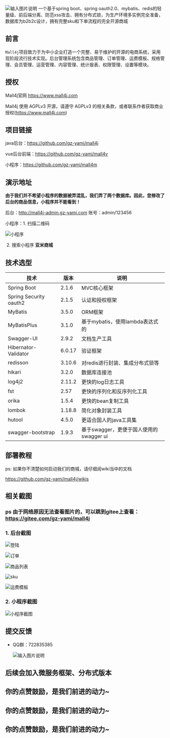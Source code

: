 ![输入图片说明](https://images.gitee.com/uploads/images/2019/0711/174845_6db7724e_5094767.png "屏幕截图.png")
一个基于spring boot、spring oauth2.0、mybatis、redis的轻量级、前后端分离、防范xss攻击、拥有分布式锁，为生产环境多实例完全准备，数据库为b2b2c设计，拥有完整sku和下单流程的完全开源商城


## 前言

`Mall4j`项目致力于为中小企业打造一个完整、易于维护的开源的电商系统，采用现阶段流行技术实现。后台管理系统包含商品管理、订单管理、运费模板、规格管理、会员管理、运营管理、内容管理、统计报表、权限管理、设置等模块。

## 授权

Mall4j官网 https://www.mall4j.com

Mall4j 使用 AGPLv3 开源，请遵守 AGPLv3 的相关条款，或者联系作者获取商业授权(https://www.mall4j.com)

## 项目链接

java后台：https://github.com/gz-yami/mall4j

vue后台前端：https://github.com/gz-yami/mall4v

小程序：https://github.com/gz-yami/mall4m

## 演示地址

 **由于我们并不希望小程序的数据被弄混乱，我们弄了两个数据库。因此，您修改了后台的商品信息，小程序并不能看到！** 

后台：<http://mall4j-admin.gz-yami.com>  账号：admin/123456

小程序：1. 扫描二维码

![小程序](https://github.com/gz-yami/mall4j/raw/master/screenshot/miniQrcode.jpg)

​		2. 搜索小程序 **亚米商城** 

## 技术选型

| 技术                   | 版本   | 说明                                    |
| ---------------------- | ------ | --------------------------------------- |
| Spring Boot            | 2.1.6  | MVC核心框架                             |
| Spring Security oauth2 | 2.1.5  | 认证和授权框架                          |
| MyBatis                | 3.5.0  | ORM框架                                 |
| MyBatisPlus            | 3.1.0  | 基于mybatis，使用lambda表达式的         |
| Swagger-UI             | 2.9.2  | 文档生产工具                            |
| Hibernator-Validator   | 6.0.17 | 验证框架                                |
| redisson               | 3.10.6 | 对redis进行封装、集成分布式锁等         |
| hikari                 | 3.2.0  | 数据库连接池                            |
| log4j2                 | 2.11.2 | 更快的log日志工具                       |
| fst                    | 2.57   | 更快的序列化和反序列化工具              |
| orika                  | 1.5.4  | 更快的bean复制工具                      |
| lombok                 | 1.18.8 | 简化对象封装工具                        |
| hutool                 | 4.5.0  | 更适合国人的java工具集                  |
| swagger-bootstrap      | 1.9.3  | 基于swagger，更便于国人使用的swagger ui |



## 部署教程

ps: 如果你不清楚如何启动我们的商城，请仔细阅wiki当中的文档


https://github.com/gz-yami/mall4j/wikis

## 相关截图


### ps 由于网络原因无法查看图片的，可以跳到gitee上查看：<https://gitee.com/gz-yami/mall4j> 


### 1. 后台截图

![登陆](https://gitee.com/gz-yami/mall4j/raw/master/screenshot/login.png)

![订单](https://github.com/gz-yami/mall4j/raw/master/screenshot/order.png)

![商品列表](https://github.com/gz-yami/mall4j/raw/master/screenshot/prodList.png)

![sku](https://github.com/gz-yami/mall4j/raw/master/screenshot/sku.png)

![运费模板](https://github.com/gz-yami/mall4j/raw/master/screenshot/transport.png)



### 2. 小程序截图

![小程序截图](https://images.gitee.com/uploads/images/2019/0706/085234_4eb7509b_5094767.jpeg "小程序截图")

## 提交反馈

- QQ群：722835385

  ![输入图片说明](https://images.gitee.com/uploads/images/2019/0723/094927_e686539d_5094767.jpeg "微信图片_20190723091006.jpg")


## 后续会加入微服务框架、分布式版本

## 你的点赞鼓励，是我们前进的动力~
## 你的点赞鼓励，是我们前进的动力~
## 你的点赞鼓励，是我们前进的动力~
